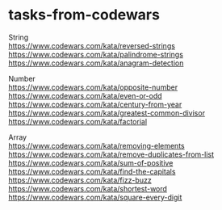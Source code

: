 # tasks-from-codewars

 String \
https://www.codewars.com/kata/reversed-strings \
https://www.codewars.com/kata/palindrome-strings \
https://www.codewars.com/kata/anagram-detection 
 
 Number \
https://www.codewars.com/kata/opposite-number \
https://www.codewars.com/kata/even-or-odd \
https://www.codewars.com/kata/century-from-year \
https://www.codewars.com/kata/greatest-common-divisor \
https://www.codewars.com/kata/factorial 
 
 Array \
https://www.codewars.com/kata/removing-elements \
https://www.codewars.com/kata/remove-duplicates-from-list \
https://www.codewars.com/kata/sum-of-positive \
https://www.codewars.com/kata/find-the-capitals \
https://www.codewars.com/kata/fizz-buzz \
https://www.codewars.com/kata/shortest-word \
https://www.codewars.com/kata/square-every-digit 
